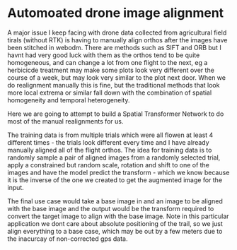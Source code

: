 # Automoated drone image alignment
A major issue I keep facing with drone data collected from agricultural field tirals (without RTK) is having to manually align orthos after the images have been stitched in webodm. There are methods such as SIFT and ORB but I havnt had very good luck with them as the orthos tend to be quite homogeneous, and can change a lot from one flight to the next, eg a herbicicde treatment may make some plots look very different over the course of a week, but may look very similar to the plot next door. When we do realignment manually this is fine, but the traditional methods that look more local extrema or similar fall down with the combination of spatial homogeneity and temporal heterogeneity.

Here we are going to attempt to build a Spatial Transformer Network to do most of the manual realignments for us. 

The training data is from multiple trials which were all flowen at least 4 different times - the trials look different every time and I have already manually aligned all of the flight orthos. 
The idea for training data is to randomly sample a pair of aligned images from a randomly selected trial, apply a constrained but random scale, rotation and shift to one of the images and have the model predict the transform - which we know because it is the inverse of the one we created to get the augmented image for the input. 

The final use case would take a base image in and an image to be aligned with the base image and the output would be the transform required to convert the target image to align with the base image. Note in this particular application we dont care about absolute positioning of the trail, so we just align everything to a base case, which may be out by a few meters due to the inacurcay of non-corrected gps data. 
